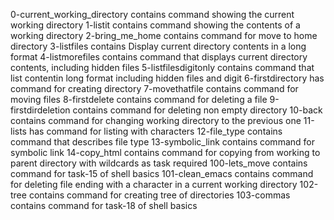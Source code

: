 0-current_working_directory contains command showing the current working directory
1-listit contains command showing the contents of a working directory
2-bring_me_home contains command for move to home directory
3-listfiles contains Display current directory contents in a long format
4-listmorefiles contains command that displays current directory contents, including hidden files
5-listfilesdigitonly contains command that list contentin long format including hidden files and digit
6-firstdirectory has command for creating directory
7-movethatfile contains command for moving files
8-firstdelete contains command for deleting a file
9-firstdirdeletion contains command for deleting non empty directory
10-back contains command for changing working directory to the previous one
11-lists has command for listing with characters
12-file_type contains command that describes file type
13-symbolic_link contains command for symbolic link
14-copy_html contains command for copying from working to parent directory with wildcards as task required
100-lets_move contains command for task-15 of shell basics
101-clean_emacs contains command for deleting file ending with a character in a current working directory
102-tree contains command for creating tree of directories
103-commas contains command for task-18 of shell basics
